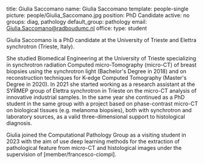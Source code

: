 title: Giulia Saccomano 
name: Giulia Saccomano 
template: people-single
picture: people/Giulia_Saccomano.jpg
position: PhD Candidate
active: no
groups: diag, pathology
default_group: pathology
email: Giulia.Saccomano@radboudumc.nl
office: 
type: student

Giulia Saccomano is a PhD candidate at the University of Trieste and Elettra synchrotron (Trieste, Italy). 

She studied Biomedical Engineering at the University of Trieste specializing in synchrotron radiation Computed micro-Tomography (micro-CT) of breast biopsies using the synchrotron light (Bachelor's Degree in 2018) and on reconstruction techniques for K-edge Computed Tomography (Master's Degree in 2020). 
In 2021 she started working as a research assistant at the SYRMEP group of Elettra synchrotron in Trieste on the micro-CT analysis of innovative industrial samples.
In the same year she continued as a PhD student in the same group with a project based on phase-contrast micro-CT on biological tissues (e.g. melanoma biopsies), both with synchrotron and laboratory sources, as a valid three-dimensional support to histological diagnosis.

Giulia joined the Computational Pathology Group as a visiting student in 2023 with the aim of use deep learning methods for the extraction of pathological feature from micro-CT and histological images under the supervision of [member/francesco-ciompi].